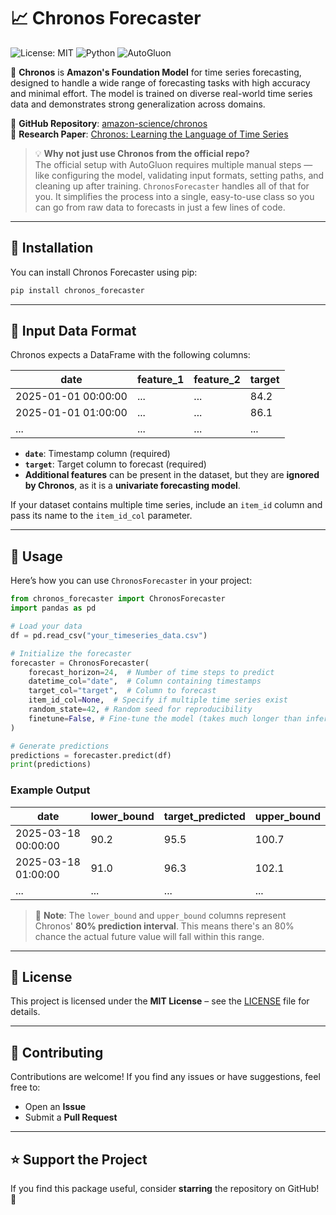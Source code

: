 # 📈 Chronos Forecaster 

![License: MIT](https://img.shields.io/badge/License-MIT-yellow.svg)
![Python](https://img.shields.io/badge/Python-3.12%2B-blue)
![AutoGluon](https://img.shields.io/badge/AutoGluon-Timeseries-orange)

🚀 **Chronos** is **Amazon's Foundation Model** for time series forecasting, designed to handle a wide range of forecasting tasks with high accuracy and minimal effort. The model is trained on diverse real-world time series data and demonstrates strong generalization across domains.


🔗 **GitHub Repository**: [amazon-science/chronos](https://github.com/amazon-science/chronos-forecasting)  
 📄 **Research Paper**: [Chronos: Learning the Language of Time Series](https://www.amazon.science/code-and-datasets/chronos-learning-the-language-of-time-series)  

> 💡 **Why not just use Chronos from the official repo?**  
The official setup with AutoGluon requires multiple manual steps — like configuring the model, validating input formats, setting paths, and cleaning up after training.  `ChronosForecaster` handles all of that for you. It simplifies the process into a single, easy-to-use class so you can go from raw data to forecasts in just a few lines of code.


---


## 🔧 Installation

You can install Chronos Forecaster using pip:

```bash
pip install chronos_forecaster
```

---

## 📂 Input Data Format

Chronos expects a DataFrame with the following columns:

| date                | feature_1 | feature_2 | target |
|---------------------|-----------|-----------|--------|
| 2025-01-01 00:00:00 | ...       | ...       | 84.2   |
| 2025-01-01 01:00:00 | ...       | ...       | 86.1   |
| ...                 | ...       | ...       | ...    |

- **`date`**: Timestamp column (required)  
- **`target`**: Target column to forecast (required)  
- **Additional features** can be present in the dataset, but they are **ignored by Chronos**, as it is a **univariate forecasting model**.

If your dataset contains multiple time series, include an `item_id` column and pass its name to the `item_id_col` parameter.

---

## 📌 Usage

Here’s how you can use `ChronosForecaster` in your project:

```python
from chronos_forecaster import ChronosForecaster
import pandas as pd

# Load your data
df = pd.read_csv("your_timeseries_data.csv")

# Initialize the forecaster
forecaster = ChronosForecaster(
    forecast_horizon=24,  # Number of time steps to predict
    datetime_col="date",  # Column containing timestamps
    target_col="target",  # Column to forecast
    item_id_col=None,  # Specify if multiple time series exist
    random_state=42, # Random seed for reproducibility
    finetune=False, # Fine-tune the model (takes much longer than inference)
)

# Generate predictions
predictions = forecaster.predict(df)
print(predictions)
```

### **Example Output**
| date | lower_bound | target_predicted | upper_bound |
|------|------------|----------------|------------|
| 2025-03-18 00:00:00 | 90.2 | 95.5 | 100.7 |
| 2025-03-18 01:00:00 | 91.0 | 96.3 | 102.1 |
| ...                 | ...       | ...       | ...    |

> 🧠 **Note**: The `lower_bound` and `upper_bound` columns represent Chronos' **80% prediction interval**. This means there's an 80% chance the actual future value will fall within this range.

---

## 📜 License

This project is licensed under the **MIT License** – see the [LICENSE](LICENSE) file for details.

---

## 🤝 Contributing

Contributions are welcome! If you find any issues or have suggestions, feel free to:
- Open an **Issue**
- Submit a **Pull Request**

---

## ⭐️ Support the Project

If you find this package useful, consider **starring** the repository on GitHub! 🌟
